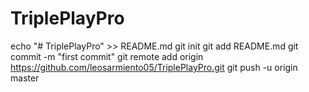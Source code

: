 # TriplePlayPro
echo "# TriplePlayPro" >> README.md
git init
git add README.md
git commit -m "first commit"
git remote add origin https://github.com/leosarmiento05/TriplePlayPro.git
git push -u origin master
